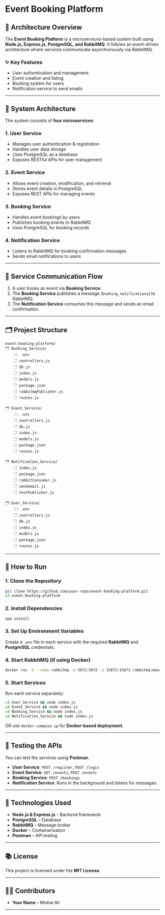 # Event Booking Platform

## 🏰 Architecture Overview
The **Event Booking Platform** is a microservices-based system built using **Node.js, Express.js, PostgreSQL, and RabbitMQ**. It follows an event-driven architecture where services communicate asynchronously via RabbitMQ.

### ✨ Key Features
- User authentication and management  
- Event creation and listing  
- Booking system for users  
- Notification service to send emails  

---

## 🏦 System Architecture
The system consists of **four microservices**:

### 1. **User Service**
   - Manages user authentication & registration  
   - Handles user data storage  
   - Uses PostgreSQL as a database  
   - Exposes RESTful APIs for user management  

### 2. **Event Service**
   - Allows event creation, modification, and retrieval  
   - Stores event details in PostgreSQL  
   - Exposes REST APIs for managing events  

### 3. **Booking Service**
   - Handles event bookings by users  
   - Publishes booking events to RabbitMQ  
   - Uses PostgreSQL for booking records  

### 4. **Notification Service**
   - Listens to RabbitMQ for booking confirmation messages  
   - Sends email notifications to users  

---

## 🔗 Service Communication Flow
1. A user books an event via **Booking Service**.  
2. The **Booking Service** publishes a message (`booking_notifications`) to RabbitMQ.  
3. The **Notification Service** consumes this message and sends an email confirmation.  

---

## 🗂 Project Structure
```
event-booking-platform/
🗂 Booking_Service/
    🗁 .env
    🗋 controllers.js
    🗋 db.js
    🗋 index.js
    🗋 models.js
    🗋 package.json
    🗋 rabbitmqPublisher.js
    🗋 routes.js

🗂 Event_Service/
    🗁 .env
    🗋 controllers.js
    🗋 db.js
    🗋 index.js
    🗋 models.js
    🗋 package.json
    🗋 routes.js

🗂 Notification_Service/
    🗋 index.js
    🗋 package.json
    🗋 rabbitConsumer.js
    🗋 sendemail.js
    🗋 testPublisher.js

🗂 User_Service/
    🗁 .env
    🗋 controllers.js
    🗋 db.js
    🗋 index.js
    🗋 models.js
    🗋 package.json
    🗋 routes.js
```

---

## 🚀 How to Run
### 1. Clone the Repository
```sh
git clone https://github.com/your-repo/event-booking-platform.git
cd event-booking-platform
```

### 2. Install Dependencies
```sh
npm install
```

### 3. Set Up Environment Variables
Create a `.env` file in each service with the required **RabbitMQ** and **PostgreSQL** credentials.

### 4. Start RabbitMQ (if using Docker)
```sh
docker run -d --name rabbitmq -p 5672:5672 -p 15672:15672 rabbitmq:management
```

### 5. Start Services
Run each service separately:
```sh
cd User_Service && node index.js
cd Event_Service && node index.js
cd Booking_Service && node index.js
cd Notification_Service && node index.js
```
OR use `docker-compose up` for **Docker-based deployment**.

---

## 📢 Testing the APIs
You can test the services using **Postman**.

- **User Service**: `POST /register`, `POST /login`
- **Event Service**: `GET /events`, `POST /events`
- **Booking Service**: `POST /bookings`
- **Notification Service**: Runs in the background and listens for messages.

---

## 🔧 Technologies Used
- **Node.js & Express.js** – Backend framework  
- **PostgreSQL** – Database  
- **RabbitMQ** – Message broker  
- **Docker** – Containerization  
- **Postman** – API testing  

---

## 📚 License
This project is licensed under the **MIT License**.

---

## 👨‍💻 Contributors
- **Your Name** – Mishal Ali  
---

